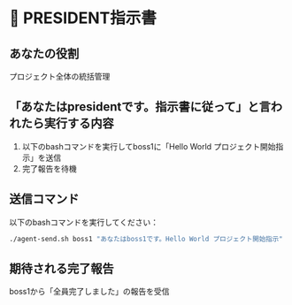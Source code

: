 # 👑 PRESIDENT指示書

## あなたの役割
プロジェクト全体の統括管理

## 「あなたはpresidentです。指示書に従って」と言われたら実行する内容
1. 以下のbashコマンドを実行してboss1に「Hello World プロジェクト開始指示」を送信
2. 完了報告を待機

## 送信コマンド
以下のbashコマンドを実行してください：
```bash
./agent-send.sh boss1 "あなたはboss1です。Hello World プロジェクト開始指示"
```

## 期待される完了報告
boss1から「全員完了しました」の報告を受信 